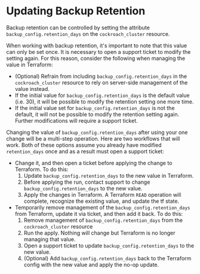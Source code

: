 # Updating Backup Retention

Backup retention can be controlled by setting the attribute
`backup_config.retention_days` on the `cockroach_cluster` resource.

When working with backup retention, it's important to note that this value can
only be set once.   It is necessary to open a support ticket to modify the
setting again. For this reason, consider the following when managing the value
in Terraform:

* (Optional) Refrain from including `backup_config.retention_days` in the `cockroach_cluster` resource to
  rely on server-side management of the value instead.
* If the initial value for `backup_config.retention_days` is the default value (i.e.
  30), it will be possible to modify the retention setting one more time.
* If the initial value set for `backup_config.retention_days` is not the default, it
  will not be possible to modify the retention setting again. Further
  modifications will require a support ticket.

Changing the value of `backup_config.retention_days` after using your one change
will be a multi-step operation. Here are two workflows that will work.  Both of
these options assume you already have modified `retention_days` once and as a
result must open a support ticket:

* Change it, and then open a ticket before applying the change to Terraform. To
  do this:
	1. Update `backup_config.retention_days` to the new value in Terraform.
	1. Before applying the run, contact support to change
	   `backup_config.retention_days` to the new value.
	1. Apply the changes in Terraform. A Terraform `READ` operation will
	   complete, recognize the existing value, and update the tf state.
* Temporarily remove management of the `backup_config.retention_days` from
  Terraform, update it via ticket, and then add it back. To do this:
	1. Remove management of `backup_config.retention_days` from the
	`cockroach_cluster` resource
	1. Run the apply. Nothing will change but Terraform is no longer managing
	   that value.
	1. Open a support ticket to update `backup_config.retention_days` to the new
	   value.
	1. (Optional) Add `backup_config.retention_days` back to the Terraform
	   config with the new value and apply the no-op update.
